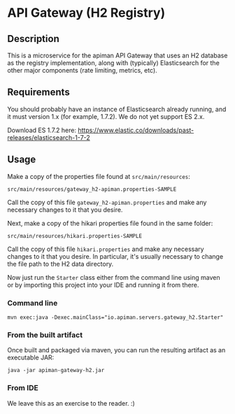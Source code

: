 # API Gateway (H2 Registry)

## Description
This is a microservice for the apiman API Gateway that uses an H2 database as the registry
implementation, along with (typically) Elasticsearch for the other major components (rate 
limiting, metrics, etc).

## Requirements
You should probably have an instance of Elasticsearch already running, and it must version 1.x (for 
example, 1.7.2).  We do not yet support ES 2.x.

Download ES 1.7.2 here:  https://www.elastic.co/downloads/past-releases/elasticsearch-1-7-2

## Usage
Make a copy of the properties file found at `src/main/resources`:

```
src/main/resources/gateway_h2-apiman.properties-SAMPLE
```

Call the copy of this file `gateway_h2-apiman.properties` and make any necessary
changes to it that you desire.

Next, make a copy of the hikari properties file found in the same folder:

```
src/main/resources/hikari.properties-SAMPLE
```

Call the copy of this file `hikari.properties` and make any necessary
changes to it that you desire.  In particular, it's usually necessary to change the
file path to the H2 data directory.

Now just run the `Starter` class either from the command line using maven or by importing
this project into your IDE and running it from there.

### Command line
```
mvn exec:java -Dexec.mainClass="io.apiman.servers.gateway_h2.Starter"
```

### From the built artifact
Once built and packaged via maven, you can run the resulting artifact as an executable JAR:

```
java -jar apiman-gateway-h2.jar
```

### From IDE
We leave this as an exercise to the reader. :)
